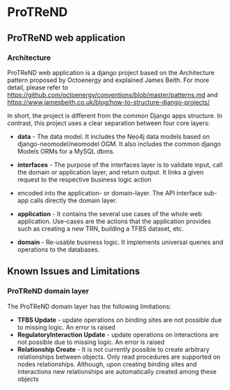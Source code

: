 # ProTReND

## ProTReND web application

### Architecture
ProTReND web application is a django project based on the Architecture pattern proposed by Octoenergy 
and explained James Beith. 
For more detail, please refer to 
https://github.com/octoenergy/conventions/blob/master/patterns.md 
and https://www.jamesbeith.co.uk/blog/how-to-structure-django-projects/

In short, the project is different from the common Django apps structure. In contrast,
this project uses a clear separation between four core layers:

- **data** - The data model. It includes the Neo4j data models 
based on django-neomodel/neomodel OGM. It also includes the common django Models ORMs for a MySQL dbms.

- **interfaces** - The purpose of the interfaces layer is to validate input, call the domain or application layer, 
and return output. It links a given request to the respective business logic action 
- encoded into the application- or domain-layer. The API interface sub-app calls directly the domain layer.

- **application** - It contains the several use cases of the whole web application. Use-cases are the actions that the application provides 
such as creating a new TRN, building a TFBS dataset, etc.

- **domain** - Re-usable business logic. It implements universal queries and operations to the databases.


## Known Issues and Limitations

### ProTReND domain layer
The ProTReND domain layer has the following limitations:
- **TFBS Update** - update operations on binding sites are not possible due to missing logic. An error is raised
- **RegulatoryInteraction Update** - update operations on interactions are not possible due to missing logic. 
An error is raised
- **Relationship Create** - It is not currently possible to create arbitrary relationships between objects. 
Only read procedures are supported on nodes relationships. 
Although, upon creating binding sites and interactions new relationships are automatically created among these objects